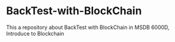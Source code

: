# BackTest-with-BlockChain
This a repository about BackTest with BlockChain in MSDB 6000D, Introduce to Blockchain
